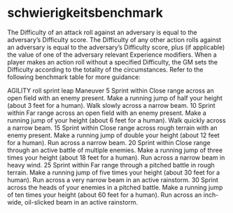 # schwierigkeitsbenchmark
The Difficulty of an attack roll against an adversary is equal 
to the adversary’s Difficulty score. The Difficulty of any other 
action rolls against an adversary is equal to the adversary’s 
Difficulty score, plus (if applicable) the value of one of the 
adversary relevant Experience modifiers. 
When a player makes an action roll without a specified 
Difficulty, the GM sets the Difficulty according to the totality 
of the circumstances. Refer to the following benchmark table 
for more guidance:

AGILITY
roll
sprint
leap
Maneuver
5
Sprint within Close range across an 
open field with an enemy present.
Make a running jump of half your height 
(about 3 feet for a human).
Walk slowly across a narrow beam.
10
Sprint within Far range across an open 
field with an enemy present.
Make a running jump of your height 
(about 6 feet for a human).
Walk quickly across a narrow beam.
15
Sprint within Close range across 
rough terrain with an enemy present.
Make a running jump of double your 
height (about 12 feet for a human).
Run across a narrow beam.
20
Sprint within Close range through an 
active battle of multiple enemies.
Make a running jump of three times your 
height (about 18 feet for a human).
Run across a narrow beam in heavy 
wind.
25
Sprint within Far range through a 
pitched battle in rough terrain.
Make a running jump of five times your 
height (about 30 feet for a human).
Run across a very narrow beam in 
an active rainstorm.
30
Sprint across the heads of your 
enemies in a pitched battle.
Make a running jump of ten times your 
height (about 60 feet for a human).
Run across an inch-wide, oil-slicked 
beam in an active rainstorm.